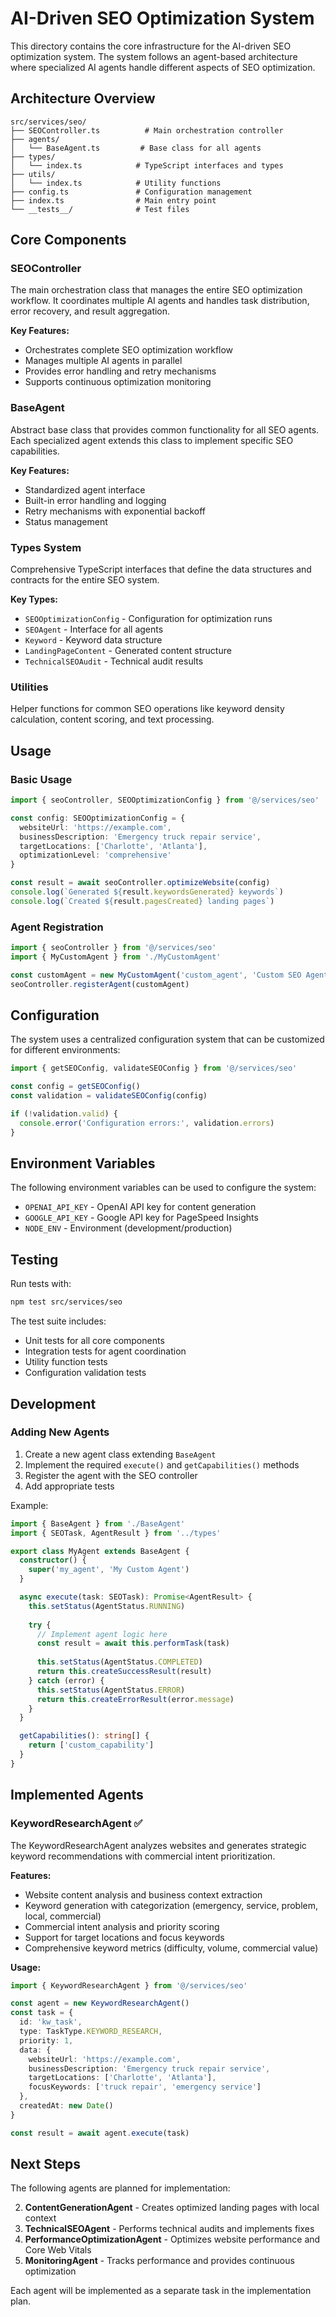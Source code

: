 # AI-Driven SEO Optimization System

This directory contains the core infrastructure for the AI-driven SEO optimization system. The system follows an agent-based architecture where specialized AI agents handle different aspects of SEO optimization.

## Architecture Overview

```
src/services/seo/
├── SEOController.ts          # Main orchestration controller
├── agents/
│   └── BaseAgent.ts         # Base class for all agents
├── types/
│   └── index.ts            # TypeScript interfaces and types
├── utils/
│   └── index.ts            # Utility functions
├── config.ts               # Configuration management
├── index.ts                # Main entry point
└── __tests__/              # Test files
```

## Core Components

### SEOController
The main orchestration class that manages the entire SEO optimization workflow. It coordinates multiple AI agents and handles task distribution, error recovery, and result aggregation.

**Key Features:**
- Orchestrates complete SEO optimization workflow
- Manages multiple AI agents in parallel
- Provides error handling and retry mechanisms
- Supports continuous optimization monitoring

### BaseAgent
Abstract base class that provides common functionality for all SEO agents. Each specialized agent extends this class to implement specific SEO capabilities.

**Key Features:**
- Standardized agent interface
- Built-in error handling and logging
- Retry mechanisms with exponential backoff
- Status management

### Types System
Comprehensive TypeScript interfaces that define the data structures and contracts for the entire SEO system.

**Key Types:**
- `SEOOptimizationConfig` - Configuration for optimization runs
- `SEOAgent` - Interface for all agents
- `Keyword` - Keyword data structure
- `LandingPageContent` - Generated content structure
- `TechnicalSEOAudit` - Technical audit results

### Utilities
Helper functions for common SEO operations like keyword density calculation, content scoring, and text processing.

## Usage

### Basic Usage

```typescript
import { seoController, SEOOptimizationConfig } from '@/services/seo'

const config: SEOOptimizationConfig = {
  websiteUrl: 'https://example.com',
  businessDescription: 'Emergency truck repair service',
  targetLocations: ['Charlotte', 'Atlanta'],
  optimizationLevel: 'comprehensive'
}

const result = await seoController.optimizeWebsite(config)
console.log(`Generated ${result.keywordsGenerated} keywords`)
console.log(`Created ${result.pagesCreated} landing pages`)
```

### Agent Registration

```typescript
import { seoController } from '@/services/seo'
import { MyCustomAgent } from './MyCustomAgent'

const customAgent = new MyCustomAgent('custom_agent', 'Custom SEO Agent')
seoController.registerAgent(customAgent)
```

## Configuration

The system uses a centralized configuration system that can be customized for different environments:

```typescript
import { getSEOConfig, validateSEOConfig } from '@/services/seo'

const config = getSEOConfig()
const validation = validateSEOConfig(config)

if (!validation.valid) {
  console.error('Configuration errors:', validation.errors)
}
```

## Environment Variables

The following environment variables can be used to configure the system:

- `OPENAI_API_KEY` - OpenAI API key for content generation
- `GOOGLE_API_KEY` - Google API key for PageSpeed Insights
- `NODE_ENV` - Environment (development/production)

## Testing

Run tests with:

```bash
npm test src/services/seo
```

The test suite includes:
- Unit tests for all core components
- Integration tests for agent coordination
- Utility function tests
- Configuration validation tests

## Development

### Adding New Agents

1. Create a new agent class extending `BaseAgent`
2. Implement the required `execute()` and `getCapabilities()` methods
3. Register the agent with the SEO controller
4. Add appropriate tests

Example:

```typescript
import { BaseAgent } from './BaseAgent'
import { SEOTask, AgentResult } from '../types'

export class MyAgent extends BaseAgent {
  constructor() {
    super('my_agent', 'My Custom Agent')
  }

  async execute(task: SEOTask): Promise<AgentResult> {
    this.setStatus(AgentStatus.RUNNING)
    
    try {
      // Implement agent logic here
      const result = await this.performTask(task)
      
      this.setStatus(AgentStatus.COMPLETED)
      return this.createSuccessResult(result)
    } catch (error) {
      this.setStatus(AgentStatus.ERROR)
      return this.createErrorResult(error.message)
    }
  }

  getCapabilities(): string[] {
    return ['custom_capability']
  }
}
```

## Implemented Agents

### KeywordResearchAgent ✅

The KeywordResearchAgent analyzes websites and generates strategic keyword recommendations with commercial intent prioritization.

**Features:**
- Website content analysis and business context extraction
- Keyword generation with categorization (emergency, service, problem, local, commercial)
- Commercial intent analysis and priority scoring
- Support for target locations and focus keywords
- Comprehensive keyword metrics (difficulty, volume, commercial value)

**Usage:**
```typescript
import { KeywordResearchAgent } from '@/services/seo'

const agent = new KeywordResearchAgent()
const task = {
  id: 'kw_task',
  type: TaskType.KEYWORD_RESEARCH,
  priority: 1,
  data: {
    websiteUrl: 'https://example.com',
    businessDescription: 'Emergency truck repair service',
    targetLocations: ['Charlotte', 'Atlanta'],
    focusKeywords: ['truck repair', 'emergency service']
  },
  createdAt: new Date()
}

const result = await agent.execute(task)
```

## Next Steps

The following agents are planned for implementation:

2. **ContentGenerationAgent** - Creates optimized landing pages with local context
3. **TechnicalSEOAgent** - Performs technical audits and implements fixes
4. **PerformanceOptimizationAgent** - Optimizes website performance and Core Web Vitals
5. **MonitoringAgent** - Tracks performance and provides continuous optimization

Each agent will be implemented as a separate task in the implementation plan.